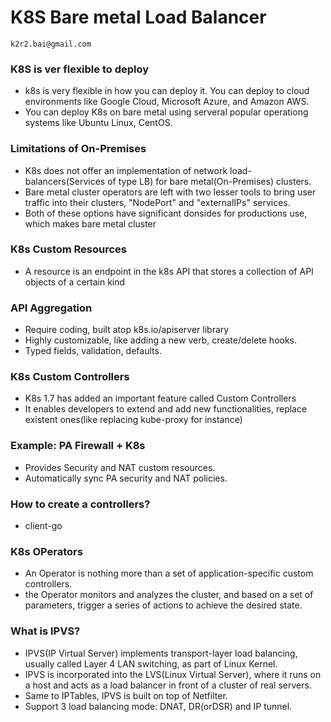 # K8S Bare metal Load Balancer
	k2r2.bai@gmail.com

### K8S is ver flexible to deploy
- k8s is very flexible in how you can deploy it. You can deploy to cloud environments like Google Cloud, Microsoft Azure, and Amazon AWS.
- You can deploy K8s on bare metal using serveral popular operationg systems like Ubuntu Linux, CentOS.

### Limitations of On-Premises
- K8s does not offer an implementation of network load-balancers(Services of type LB) for bare metal(On-Premises) clusters.
- Bare metal cluster operators are left with two lesser tools to bring user traffic into their clusters, "NodePort" and "externalIPs" services.
- Both of these options have significant donsides for productions use, which makes bare metal cluster

### K8s Custom Resources
- A resource is an endpoint in the k8s API that stores a collection of API objects of a certain kind

### API Aggregation
- Require coding, built atop k8s.io/apiserver library
- Highly customizable, like adding a new verb, create/delete hooks.
- Typed fields, validation, defaults.

### K8s Custom Controllers
- K8s 1.7 has added an important feature called Custom Controllers
- It enables developers to extend and add new functionalities, replace existent ones(like replacing kube-proxy for instance)

### Example: PA Firewall + K8s
- Provides Security and NAT custom resources.
- Automatically sync PA security and NAT policies.

### How to create a controllers?
- client-go

### K8s OPerators
- An Operator is nothing more than a set of application-specific custom controllers.
- the Operator monitors and analyzes the cluster, and based on a set of parameters, trigger a series of actions to achieve the desired state.

### What is IPVS?
- IPVS(IP Virtual Server) implements transport-layer load balancing, usually called Layer 4 LAN switching, as part of Linux Kernel.
- IPVS is incorporated into the LVS(Linux Virtual Server), where it runs on a host and acts as a load balancer in front of a cluster of real servers.
- Same to IPTables, IPVS is built on top of Netfilter.
- Support 3 load balancing mode: DNAT, DR(orDSR) and IP tunnel.